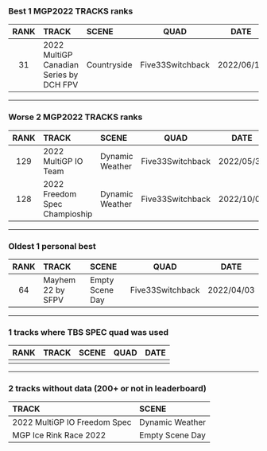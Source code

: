 ### Best 1 MGP2022 TRACKS ranks
|RANK|TRACK|SCENE|QUAD|DATE|
|:---:|:---|:---|:---:|:---:|
|31|2022 MultiGP Canadian Series by DCH FPV|Countryside|Five33Switchback|2022/06/14|
---
### Worse 2 MGP2022 TRACKS ranks
|RANK|TRACK|SCENE|QUAD|DATE|
|:---:|:---|:---|:---:|:---:|
|129|2022 MultiGP IO Team|Dynamic Weather|Five33Switchback|2022/05/31|
|128|2022 Freedom Spec Champioship|Dynamic Weather|Five33Switchback|2022/10/09|
---
### Oldest 1 personal best
|RANK|TRACK|SCENE|QUAD|DATE|
|:---:|:---|:---|:---:|:---:|
|64|Mayhem 22 by SFPV|Empty Scene Day|Five33Switchback|2022/04/03|
---
### 1 tracks where TBS SPEC quad was used
|RANK|TRACK|SCENE|QUAD|DATE|
|:---:|:---|:---|:---:|:---:|
||||||
---
### 2 tracks without data (200+ or not in leaderboard)
|TRACK|SCENE|
|:---|:---|
|2022 MultiGP IO Freedom Spec|Dynamic Weather|
|MGP Ice Rink Race 2022|Empty Scene Day|
